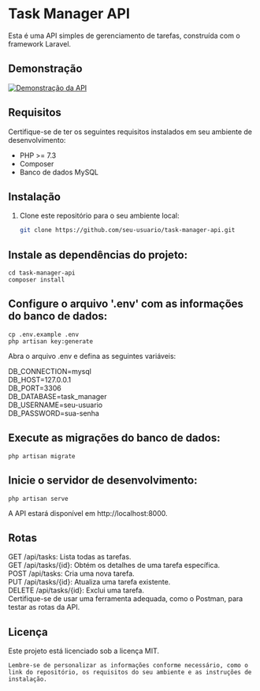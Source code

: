 # Task Manager API

Esta é uma API simples de gerenciamento de tarefas, construída com o framework Laravel.

## Demonstração

[![Demonstração da API](https://img.youtu.be/69j8mQZTO6E.jpg)](https://youtu.be/69j8mQZTO6E)


## Requisitos

Certifique-se de ter os seguintes requisitos instalados em seu ambiente de desenvolvimento:

- PHP >= 7.3
- Composer
- Banco de dados MySQL

## Instalação

1. Clone este repositório para o seu ambiente local:

   ```bash
   git clone https://github.com/seu-usuario/task-manager-api.git

## Instale as dependências do projeto:

    cd task-manager-api
    composer install

## Configure o arquivo '.env' com as informações do banco de dados:

    cp .env.example .env
    php artisan key:generate

Abra o arquivo .env e defina as seguintes variáveis:

DB_CONNECTION=mysql</br>
DB_HOST=127.0.0.1</br>
DB_PORT=3306</br>
DB_DATABASE=task_manager</br>
DB_USERNAME=seu-usuario</br>
DB_PASSWORD=sua-senha</br>

## Execute as migrações do banco de dados:

    php artisan migrate

## Inicie o servidor de desenvolvimento:

    php artisan serve

A API estará disponível em http://localhost:8000.

## Rotas
GET /api/tasks: Lista todas as tarefas.</br>
GET /api/tasks/{id}: Obtém os detalhes de uma tarefa específica.</br>
POST /api/tasks: Cria uma nova tarefa.</br>
PUT /api/tasks/{id}: Atualiza uma tarefa existente.</br>
DELETE /api/tasks/{id}: Exclui uma tarefa.</br>
Certifique-se de usar uma ferramenta adequada, como o Postman, para testar as rotas da API.

## Licença
Este projeto está licenciado sob a licença MIT.


    Lembre-se de personalizar as informações conforme necessário, como o link do repositório, os requisitos do seu ambiente e as instruções de instalação.
